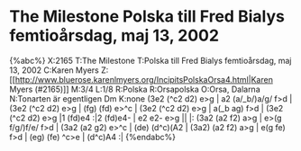 # The Milestone Polska till Fred Bialys femtioårsdag, maj 13, 2002

{%abc%}
X:2165
T:The Milestone
T:Polska till Fred Bialys femtioårsdag, maj 13, 2002
C:Karen Myers
Z:[[http://www.bluerose.karenlmyers.org/IncipitsPolskaOrsa4.html|Karen Myers (#2165)]]
M:3/4
L:1/8
R:Polska
R:Orsapolska
O:Orsa, Dalarna
N:Tonarten är egentligen Dm
K:none
(3e2 (^c2 d2) e>g | a2 (a/_b/)a/g/ f>d | (3e2 (^c2 d2) e>g | (fg) (fd) e>^c | (3e2 (^c2 d2) e>g |
a(_b ag) f>d | (3e2 (^c2 d2) e>g |1 (fd)e4 :|2 (fd)e4- | e2 e2- e>g ||
|: (3a2 (a2 f2) a>g | e>(g f/g/)f/e/ f>d | (3a2 (a2 g2) e>^c | (de) (d^c)(A2 |
(3a2) (a2 f2) a>g | e(g fe) f>d | (eg) (fe) ^c>e | (d^c)A4 :|
{%endabc%}


